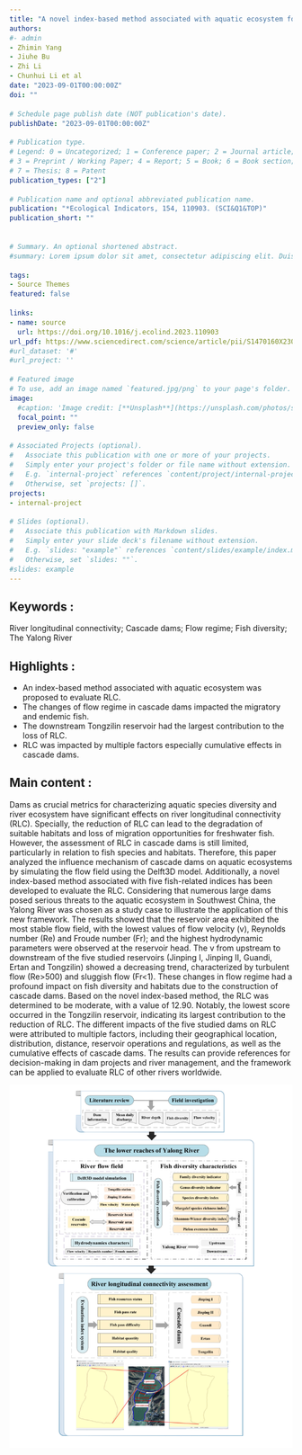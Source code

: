 ```yaml
---
title: "A novel index-based method associated with aquatic ecosystem for evaluating river longitudinal connectivity: A case study for cascade dams in the Yalong River, China"
authors:
#- admin
- Zhimin Yang
- Jiuhe Bu
- Zhi Li
- Chunhui Li et al
date: "2023-09-01T00:00:00Z"
doi: ""

# Schedule page publish date (NOT publication's date).
publishDate: "2023-09-01T00:00:00Z"

# Publication type.
# Legend: 0 = Uncategorized; 1 = Conference paper; 2 = Journal article;
# 3 = Preprint / Working Paper; 4 = Report; 5 = Book; 6 = Book section;
# 7 = Thesis; 8 = Patent
publication_types: ["2"]

# Publication name and optional abbreviated publication name.
publication: "*Ecological Indicators, 154, 110903. (SCI&Q1&TOP)"
publication_short: ""


# Summary. An optional shortened abstract.
#summary: Lorem ipsum dolor sit amet, consectetur adipiscing elit. Duis posuere tellus ac convallis placerat. Proin tincidunt magna sed ex sollicitudin condimentum.

tags:
- Source Themes
featured: false

links:
- name: source
  url: https://doi.org/10.1016/j.ecolind.2023.110903
url_pdf: https://www.sciencedirect.com/science/article/pii/S1470160X23010452/pdf
#url_dataset: '#'
#url_project: ''

# Featured image
# To use, add an image named `featured.jpg/png` to your page's folder. 
image:
  #caption: 'Image credit: [**Unsplash**](https://unsplash.com/photos/s9CC2SKySJM)'
  focal_point: ""
  preview_only: false

# Associated Projects (optional).
#   Associate this publication with one or more of your projects.
#   Simply enter your project's folder or file name without extension.
#   E.g. `internal-project` references `content/project/internal-project/index.md`.
#   Otherwise, set `projects: []`.
projects:
- internal-project

# Slides (optional).
#   Associate this publication with Markdown slides.
#   Simply enter your slide deck's filename without extension.
#   E.g. `slides: "example"` references `content/slides/example/index.md`.
#   Otherwise, set `slides: ""`.
#slides: example
---
```



## Keywords :
River longitudinal connectivity; Cascade dams; Flow regime; Fish diversity; The Yalong River

## Highlights :
- An index-based method associated with aquatic ecosystem was proposed to evaluate RLC.
- The changes of flow regime in cascade dams impacted the migratory and endemic fish.
- The downstream Tongzilin reservoir had the largest contribution to the loss of RLC.
- RLC was impacted by multiple factors especially cumulative effects in cascade dams.


## Main content :
Dams as crucial metrics for characterizing aquatic species diversity and river ecosystem have significant effects on river longitudinal connectivity (RLC). Specially, the reduction of RLC can lead to the degradation of suitable habitats and loss of migration opportunities for freshwater fish. However, the assessment of RLC in cascade dams is still limited, particularly in relation to fish species and habitats. Therefore, this paper analyzed the influence mechanism of cascade dams on aquatic ecosystems by simulating the flow field using the Delft3D model. Additionally, a novel index-based method associated with five fish-related indices has been developed to evaluate the RLC. Considering that numerous large dams posed serious threats to the aquatic ecosystem in Southwest China, the Yalong River was chosen as a study case to illustrate the application of this new framework. The results showed that the reservoir area exhibited the most stable flow field, with the lowest values of flow velocity (v), Reynolds number (Re) and Froude number (Fr); and the highest hydrodynamic parameters were observed at the reservoir head. The v from upstream to downstream of the five studied reservoirs (Jinping I, Jinping II, Guandi, Ertan and Tongzilin) showed a decreasing trend, characterized by turbulent flow (Re>500) and sluggish flow (Fr<1). These changes in flow regime had a profound impact on fish diversity and habitats due to the construction of cascade dams. Based on the novel index-based method, the RLC was determined to be moderate, with a value of 12.90. Notably, the lowest score occurred in the Tongzilin reservoir, indicating its largest contribution to the reduction of RLC. The different impacts of the five studied dams on RLC were attributed to multiple factors, including their geographical location, distribution, distance, reservoir operations and regulations, as well as the cumulative effects of cascade dams. The results can provide references for decision-making in dam projects and river management, and the framework can be applied to evaluate RLC of other rivers worldwide.

![png](./index_1_0.png)


